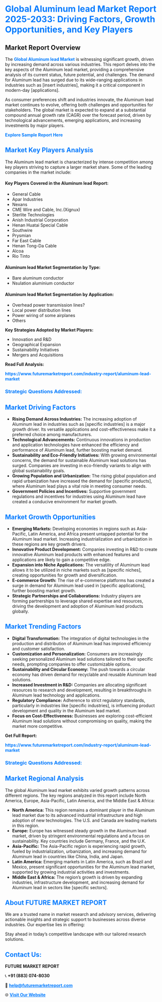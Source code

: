 <h1 style="color: #007BFF;">Global Aluminum lead Market Report 2025-2033: Driving Factors, Growth Opportunities, and Key Players</h1>

<section id="overview">
<h2>Market Report Overview</h2>
<p>The <a href="https://www.futuremarketreport.com/industry-report/aluminum-lead-market" style="color: #007BFF; text-decoration: none;"><strong>Global Aluminum lead Market</strong></a> is witnessing significant growth, driven by increasing demand across various industries. This report delves into the key aspects of the Aluminum lead market, providing a comprehensive analysis of its current status, future potential, and challenges. The demand for Aluminum lead has surged due to its wide-ranging applications in industries such as [insert industries], making it a critical component in modern-day [applications].</p>
<p>As consumer preferences shift and industries innovate, the Aluminum lead market continues to evolve, offering both challenges and opportunities for stakeholders. The global market is expected to expand at a substantial compound annual growth rate (CAGR) over the forecast period, driven by technological advancements, emerging applications, and increasing investments by major players.</p>
</section>

<section id="overview">
<p><a href="https://www.futuremarketreport.com/request-sample/reportId=114829" style="color: #007BFF; text-decoration: none;"><strong>Explore Sample Report Here</strong></a></p>
</section>

<section id="key-players">
<h2 style="color: #007BFF;">Market Key Players Analysis</h2>
<p>The Aluminum lead market is characterized by intense competition among key players striving to capture a larger market share. Some of the leading companies in the market include:</p>
<h4>Key Players Covered in the Aluminum lead Report:</h4>
<ul><li>General Cable</li><li>Apar Industries</li><li>Nexans</li><li>CME Wire and Cable, Inc.(Xignux)</li><li>Sterlite Technologies</li><li>Anish Industrial Corporation</li><li>Henan Huatai Special Cable</li><li>Southwire</li><li>Prysmian</li><li>Far East Cable</li><li>Henan Tong-Da Cable</li><li>Alcoa</li><li>Rio Tinto</li></ul>
<h4>Aluminum lead Market Segmentation by Type:</h4>
<ul><li>Bare aluminum conductor</li><li>Nsulation aluminium conductor</li></ul>

<h4>Aluminum lead Market Segmentation by Application:</h4>
<ul><li>Overhead power transmission lines?</li><li>Local power distribution lines</li><li>Power wiring of some airplanes</li><li>Others</li></ul>
<p><strong>Key Strategies Adopted by Market Players:</strong></p>
<ul>
<li>Innovation and R&D</li>
<li>Geographical Expansion</li>
<li>Sustainability Initiatives</li>
<li>Mergers and Acquisitions</li>
</ul>
</section>

<section>
<p><strong>Read Full Analysis: </strong></p><a href="https://www.futuremarketreport.com/industry-report/aluminum-lead-market" style="color: #007BFF; text-decoration: none;"><strong>https://www.futuremarketreport.com/industry-report/aluminum-lead-market</strong></a>
<h3 style="color: #007BFF;">Strategic Questions Addressed:</h3>
</section>

<section id="driving-factors">
<h2 style="color: #007BFF;">Market Driving Factors</h2>
<ul>
<li><strong>Rising Demand Across Industries:</strong> The increasing adoption of Aluminum lead in industries such as [specific industries] is a major growth driver. Its versatile applications and cost-effectiveness make it a preferred choice among manufacturers.</li>
<li><strong>Technological Advancements:</strong> Continuous innovations in production and application technologies have enhanced the efficiency and performance of Aluminum lead, further boosting market demand.</li>
<li><strong>Sustainability and Eco-Friendly Initiatives:</strong> With growing environmental concerns, the demand for sustainable Aluminum lead solutions has surged. Companies are investing in eco-friendly variants to align with global sustainability goals.</li>
<li><strong>Growing Population and Urbanization:</strong> The rising global population and rapid urbanization have increased the demand for [specific products], where Aluminum lead plays a vital role in meeting consumer needs.</li>
<li><strong>Government Policies and Incentives:</strong> Supportive government regulations and incentives for industries using Aluminum lead have created a conducive environment for market growth.</li>
</ul>
</section>

<section id="growth-opportunities">
<h2 style="color: #007BFF;">Market Growth Opportunities</h2>
<ul>
<li><strong>Emerging Markets:</strong> Developing economies in regions such as Asia-Pacific, Latin America, and Africa present untapped potential for the Aluminum lead market. Increasing industrialization and urbanization in these regions are key growth drivers.</li>
<li><strong>Innovative Product Development:</strong> Companies investing in R&D to create innovative Aluminum lead products with enhanced features and applications are likely to gain a competitive edge.</li>
<li><strong>Expansion into Niche Applications:</strong> The versatility of Aluminum lead allows it to be utilized in niche markets such as [specific niches], creating opportunities for growth and diversification.</li>
<li><strong>E-commerce Growth:</strong> The rise of e-commerce platforms has created a surge in demand for Aluminum lead used in [specific applications], further boosting market growth.</li>
<li><strong>Strategic Partnerships and Collaborations:</strong> Industry players are forming partnerships to leverage shared expertise and resources, driving the development and adoption of Aluminum lead products globally.</li>
</ul>
</section>

<section id="trending-factors">
<h2 style="color: #007BFF;">Market Trending Factors</h2>
<ul>
<li><strong>Digital Transformation:</strong> The integration of digital technologies in the production and distribution of Aluminum lead has improved efficiency and customer satisfaction.</li>
<li><strong>Customization and Personalization:</strong> Consumers are increasingly seeking personalized Aluminum lead solutions tailored to their specific needs, prompting companies to offer customizable options.</li>
<li><strong>Sustainability and Circular Economy:</strong> The push towards a circular economy has driven demand for recyclable and reusable Aluminum lead solutions.</li>
<li><strong>Increased Investment in R&D:</strong> Companies are allocating significant resources to research and development, resulting in breakthroughs in Aluminum lead technology and applications.</li>
<li><strong>Regulatory Compliance:</strong> Adherence to strict regulatory standards, particularly in industries like [specific industries], is influencing product development and quality in the Aluminum lead market.</li>
<li><strong>Focus on Cost-Effectiveness:</strong> Businesses are exploring cost-efficient Aluminum lead solutions without compromising on quality, making the market more competitive.</li>
</ul>
</section>

<section>
<p><strong>Get Full Report: </strong></p><a href="https://www.futuremarketreport.com/industry-report/aluminum-lead-market" style="color: #007BFF; text-decoration: none;"><strong>https://www.futuremarketreport.com/industry-report/aluminum-lead-market</strong></a>
<h3 style="color: #007BFF;">Strategic Questions Addressed:</h3>
</section>


<section id="regional-analysis">
<h2 style="color: #007BFF;">Market Regional Analysis</h2>
<p>The global Aluminum lead market exhibits varied growth patterns across different regions. The key regions analyzed in this report include North America, Europe, Asia-Pacific, Latin America, and the Middle East & Africa:</p>
<ul>
<li><strong>North America:</strong> This region remains a dominant player in the Aluminum lead market due to its advanced industrial infrastructure and high adoption of new technologies. The U.S. and Canada are leading markets in this region.</li>
<li><strong>Europe:</strong> Europe has witnessed steady growth in the Aluminum lead market, driven by stringent environmental regulations and a focus on sustainability. Key countries include Germany, France, and the U.K.</li>
<li><strong>Asia-Pacific:</strong> The Asia-Pacific region is experiencing rapid growth, fueled by industrialization, urbanization, and increasing demand for Aluminum lead in countries like China, India, and Japan.</li>
<li><strong>Latin America:</strong> Emerging markets in Latin America, such as Brazil and Mexico, present significant opportunities for the Aluminum lead market, supported by growing industrial activities and investments.</li>
<li><strong>Middle East & Africa:</strong> The region’s growth is driven by expanding industries, infrastructure development, and increasing demand for Aluminum lead in sectors like [specific sectors].</li>
</ul>
</section>

<footer>
<h2 style="color: #007BFF;">About FUTURE MARKET REPORT</h2>
<p>We are a trusted name in market research and advisory services, delivering actionable insights and strategic support to businesses across diverse industries. Our expertise lies in offering:</p>

<p>Stay ahead in today’s competitive landscape with our tailored research solutions.</p>

<h2 style="color: #007BFF;">Contact Us:</h2>
<p><strong>FUTURE MARKET REPORT</strong></p>
<p>📞 <strong>+91 (883) 074-8030</strong></p>
<p>📧 <strong><a href="mailto:help@futuremarketreport.com" style="color: #007BFF;">help@futuremarketreport.com</a></strong></p>
<p>🌐 <strong><a href="https://www.futuremarketreport.com/" style="color: #007BFF;">Visit Our Website</a></strong></p>
</footer>